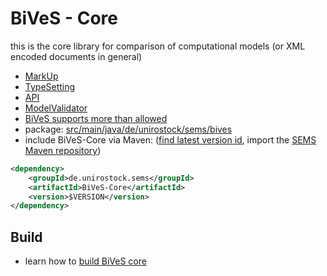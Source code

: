 BiVeS - Core 
==============

this is the core library for comparison of computational models (or XML encoded documents in general)

* [MarkUp](MarkUp)
* [TypeSetting](TypeSetting)
* [API](API)
* [ModelValidator](ModelValidator)
* [BiVeS supports more than allowed](BivesSupportsMoreThanAllowed)
* package: [src/main/java/de/unirostock/sems/bives](https://github.com/SemsProject/BiVeS-Core/tree/master/src/test/java/de/unirostock/sems/bives)
* include BiVeS-Core via Maven: ([find latest version id](http://mvn.sems.uni-rostock.de/releases/de/unirostock/sems/BiVeS-Core/), import the [SEMS Maven repository](https://sems.uni-rostock.de/2013/10/maven-repository/))

```xml
<dependency>
    <groupId>de.unirostock.sems</groupId>
    <artifactId>BiVeS-Core</artifactId>
    <version>$VERSION</version>
</dependency>
```

Build 
------

* learn how to [build BiVeS core](BuildBivesCore)


